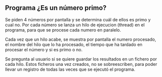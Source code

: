 ## Programa ¿Es un número primo?

Se piden 4 números por pantalla y se determina cuál de ellos es primo y cual no. 
Por cada número se lanza un hilo de ejecucion (thread) en el programa, 
para que se procese cada numero en paralelo.

Cada vez que un hilo acabe, se muestra por pantalla el numero procesado,
el nombre del hilo que lo ha procesado, 
el tiempo que ha tardado en procesar el número y si es primo o no.

Se pregunta al usuario si se quiere guardar los resultados en un fichero por cada hilo.
Estos ficheros una vez creados, no se sobreescriben, para poder llevar 
un registro de todas las veces que se ejecutó el programa.
